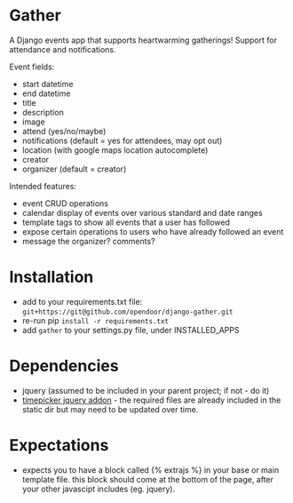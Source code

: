Gather
=======

A Django events app that supports heartwarming gatherings! Support for attendance and notifications. 

Event fields:

* start datetime
* end datetime
* title
* description
* image
* attend (yes/no/maybe)
* notifications (default = yes for attendees, may opt out)
* location (with google maps location autocomplete)
* creator 
* organizer (default = creator)
 

Intended features:

* event CRUD operations
* calendar display of events over various standard and date ranges
* template tags to show all events that a user has followed
* expose certain operations to users who have already followed an event
* message the organizer? comments?

Installation
===

* add to your requirements.txt file: `git+https://git@github.com/opendoor/django-gather.git`
* re-run pip `install -r requirements.txt`
* add `gather` to your settings.py file, under INSTALLED_APPS


Dependencies
===== 

* jquery (assumed to be included in your parent project; if not - do it)
* [timepicker jquery addon](http://trentrichardson.com/examples/timepicker/) - the required files are already included in the static dir but may need to be updated over time. 

Expectations
====== 

* expects you to have a block called {% extrajs %} in your base or main
  template file. this block should come at the bottom of the page, after your
  other javascipt includes (eg. jquery). 

